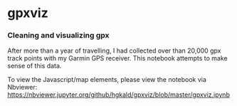 # gpxviz
### Cleaning and visualizing gpx

After more than a year of travelling, I had collected over than 20,000 gpx track points with my Garmin GPS receiver. This notebook attempts to make sense of this data.

To view the Javascript/map elements, please view the notebook via Nbviewer: https://nbviewer.jupyter.org/github/hgkald/gpxviz/blob/master/gpxviz.ipynb
